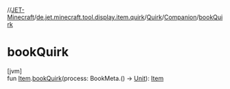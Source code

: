 //[JET-Minecraft](../../../../index.md)/[de.jet.minecraft.tool.display.item.quirk](../../index.md)/[Quirk](../index.md)/[Companion](index.md)/[bookQuirk](book-quirk.md)

# bookQuirk

[jvm]\
fun [Item](../../../de.jet.minecraft.tool.display.item/-item/index.md).[bookQuirk](book-quirk.md)(process: BookMeta.() -&gt; [Unit](https://kotlinlang.org/api/latest/jvm/stdlib/kotlin/-unit/index.html)): [Item](../../../de.jet.minecraft.tool.display.item/-item/index.md)
